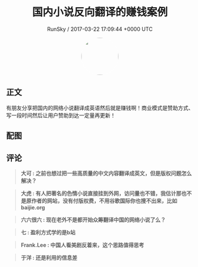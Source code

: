 <h1 align="center">国内小说反向翻译的赚钱案例</h1>
<p align="center">
    <a>RunSky / 2017-03-22 17:09:44 &#43;0000 UTC</a>
</p>

<div align="center">
    <img src="https://images.zsxq.com/Fk8tPcKhJKHwCweWDcrYHPVYp9pr?e=1590940799&amp;token=kIxbL07-8jAj8w1n4s9zv64FuZZNEATmlU_Vm6zD:9_m9HAW_G0yQhM2LjMoUlhIitug=" width="100" height="100" style="border:1px solid;border-radius:50%; color:#ffffff"/>
</div>

## 正文

<div>
有朋友分享把国内的网络小说翻译成英语然后就是赚钱啊！商业模式是赞助方式、写一段时间然后让用户赞助到达一定量再更新！

</div>

## 配图
<div class="image" align="center">

</div>

## 评论

<div align="left">
<div>

<blockquote >
<span> <strong>大可 : 之前也想过把一些高质量的中文内容翻译成英文，但是版权问题怎么解决？ </strong></span>
</blockquote>

<blockquote >
<span> <strong>大虎 : 有人把著名的色情小说直接挂到外网，访问量也不错，我估计那也不是原作者的网站，没有付版权费，不用谷歌国际你也搜不出来，比如 baijie.org </strong></span>
</blockquote>

<blockquote >
<span> <strong>六六很六 : 现在老外不是都开始众筹翻译中国的网络小说了么？ </strong></span>
</blockquote>

<blockquote >
<span> <strong>七 : 盈利方式学的是b站 </strong></span>
</blockquote>

<blockquote >
<span> <strong>Frank.Lee : 中国人看美剧反着来，这个思路值得思考 </strong></span>
</blockquote>

<blockquote >
<span> <strong>于洋 : 还是利用的信息差 </strong></span>
</blockquote>

</div>
</div>